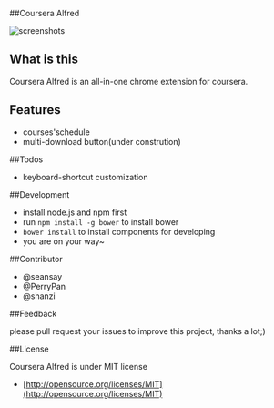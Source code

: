 ##Coursera Alfred

![screenshots](http://f.cl.ly/items/3Y1Y2c2p3i392J1P0z2h/Screenshot_4_29_13_10_49_PM-2.jpg) 

## What is this
 Coursera Alfred is an all-in-one chrome extension for coursera.

## Features

* courses'schedule
* multi-download button(under constrution)

##Todos

* keyboard-shortcut customization

##Development

* install node.js and npm first
* run `npm install -g bower` to install bower
* `bower install` to install components for developing
* you are on your way~ 

##Contributor

* @seansay
* @PerryPan
* @shanzi

##Feedback

please pull request your issues to improve this project, thanks a lot;)

##License

Coursera Alfred is under MIT license

* [http://opensource.org/licenses/MIT](http://opensource.org/licenses/MIT)